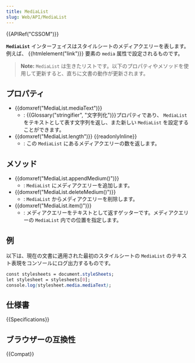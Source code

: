 ```yaml
---
title: MediaList
slug: Web/API/MediaList
---
```

{{APIRef("CSSOM")}}

**`MediaList`** インターフェイスはスタイルシートのメディアクエリーを表します。例えば、 {{htmlelement("link")}} 要素の `media` 属性で設定されるものです。

> **Note:** `MediaList` は生きたリストです。以下のプロパティやメソッドを使用して更新すると、直ちに文書の動作が更新されます。

## プロパティ

- {{domxref("MediaList.mediaText")}}
  - : {{Glossary("stringifier", "文字列化")}}プロパティであり、 `MediaList` をテキストとして表す文字列を返し、また新しい `MediaList` を設定することができます。
- {{domxref("MediaList.length")}} {{readonlyInline}}
  - : この `MediaList` にあるメディアクエリーの数を返します。

## メソッド

- {{domxref("MediaList.appendMedium()")}}
  - : `MediaList` にメディアクエリーを追加します。
- {{domxref("MediaList.deleteMedium()")}}
  - : `MediaList` からメディアクエリーを削除します。
- {{domxref("MediaList.item()")}}
  - : メディアクエリーをテキストとして返すゲッターです。メディアクエリーの `MediaList` 内での位置を指定します。

## 例

以下は、現在の文書に適用された最初のスタイルシートの `MediaList` のテキスト表現をコンソールにログ出力するものです。

```css
const stylesheets = document.styleSheets;
let stylesheet = stylesheets[0];
console.log(stylesheet.media.mediaText);
```

## 仕様書

{{Specifications}}

## ブラウザーの互換性

{{Compat}}
